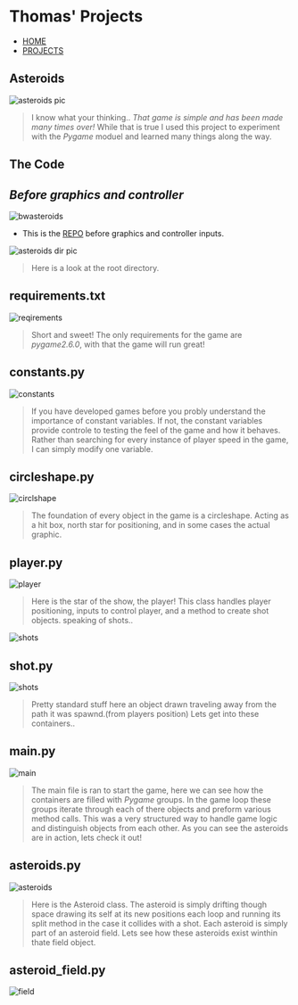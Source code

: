 # Thomas' Projects

- [HOME](index.html)
- [PROJECTS](index2.html)

## Asteroids

![asteroids pic](static/images/asteroids/asteroids_gif.gif)

> I know what your thinking.. *That game is simple and has been made many times over!* While that is true I used this project to experiment with the *Pygame* moduel and learned many things along the way.

## The Code

## *Before graphics and controller*

![bwasteroids](static/images/asteroids/bwasteroids_gif.gif)

- This is the [REPO](https://github.com/BruzaTom/asteroids-) before graphics and controller inputs.

![asteroids dir pic](static/images/asteroids/asteroids_dir.png)

> Here is a look at the root directory.

## requirements.txt

![reqirements](static/images/asteroids/requirements.png)

> Short and sweet! The only requirements for the game are *pygame2.6.0*, with that the game will run great!

## constants.py

![constants](static/images/asteroids/constants.png)

> If you have developed games before you probly understand the importance of constant variables. If not, the constant variables provide controle to testing the feel of the game and how it behaves. Rather than searching for every instance of player speed in the game, I can simply modify one variable.

## circleshape.py

![circlshape](static/images/asteroids/circleshape2.png)

> The foundation of every object in the game is a circleshape. Acting as a hit box, north star for positioning, and in some cases the actual graphic.

## player.py

![player](static/images/asteroids/player2.png)

> Here is the star of the show, the player! This class handles player positioning, inputs to control player, and a method to create shot objects. speaking of shots..

![shots](static/images/asteroids/shots_gif.gif)

## shot.py

![shots](static/images/asteroids/shot2.png)

> Pretty standard stuff here an object drawn traveling away from the path it was spawnd.(from players position) Lets get into these containers..

## main.py

![main](static/images/asteroids/main.png)

> The main file is ran to start the game, here we can see how the containers are filled with *Pygame* groups. In the game loop these groups iterate through each of there objects and preform various method calls. This was a very structured way to handle game logic and distinguish objects from each other. As you can see the asteroids are in action, lets check it out!

## asteroids.py

![asteroids](static/images/asteroids/asteroids_script2.png)

> Here is the Asteroid class. The asteroid is simply drifting though space drawing its self at its new positions each loop and running its split method in the case it collides with a shot. Each asteroid is simply part of an asteroid field. Lets see how these asteroids exist winthin thate field object.

## asteroid_field.py

![field](static/images/asteroids/asteroid_field.png)